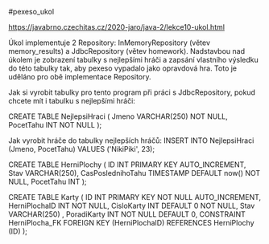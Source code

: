 #pexeso_ukol

https://javabrno.czechitas.cz/2020-jaro/java-2/lekce10-ukol.html

Úkol implementuje 2 Repository: InMemoryRepository (větev memory_results) a JdbcRepository (větev homework). Nadstavbou nad úkolem je zobrazení tabulky s nejlepšími hráči a zapsání vlastního výsledku do této tabulky tak, aby pexeso vypadalo jako opravdová hra. Toto je uděláno pro obě implementace Repository.

Jak si vyrobit tabulky pro tento program při práci s JdbcRepository, pokud chcete mít i tabulku s nejlepšími hráči:

CREATE TABLE NejlepsiHraci (
Jmeno VARCHAR(250) NOT NULL, PocetTahu INT NOT NULL );

Jak vyrobit hráče do tabulky nejlepších hráčů: INSERT INTO NejlepsiHraci (Jmeno, PocetTahu) VALUES ('NikiPiki', 23);

CREATE TABLE HerniPlochy ( ID INT PRIMARY KEY AUTO_INCREMENT, Stav VARCHAR(250), CasPoslednihoTahu TIMESTAMP DEFAULT now() NOT NULL, PocetTahu INT );

CREATE TABLE Karty ( ID INT PRIMARY KEY NOT NULL AUTO_INCREMENT, HerniPlochaID INT NOT NULL, CisloKarty INT DEFAULT 0 NOT NULL, Stav VARCHAR(250) , PoradiKarty INT NOT NULL DEFAULT 0, CONSTRAINT HerniPlocha_FK FOREIGN KEY (HerniPlochaID) REFERENCES HerniPlochy (ID) );
